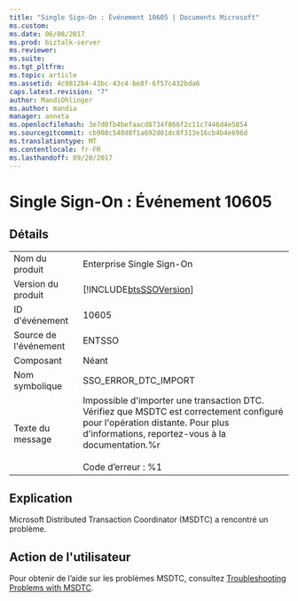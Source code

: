 ```yaml
---
title: "Single Sign-On : Événement 10605 | Documents Microsoft"
ms.custom: 
ms.date: 06/08/2017
ms.prod: biztalk-server
ms.reviewer: 
ms.suite: 
ms.tgt_pltfrm: 
ms.topic: article
ms.assetid: 4c9812b4-43bc-43c4-be8f-6f57c432bda6
caps.latest.revision: "7"
author: MandiOhlinger
ms.author: mandia
manager: anneta
ms.openlocfilehash: 3e7d0fb4befaacd8734f866f2c11c7446d4e5854
ms.sourcegitcommit: cb908c540d8f1a692d01dc8f313e16cb4b4e696d
ms.translationtype: MT
ms.contentlocale: fr-FR
ms.lasthandoff: 09/20/2017
---
```

# <a name="single-sign-on-event-10605"></a>Single Sign-On : Événement 10605
## <a name="details"></a>Détails  
  
|||  
|-|-|  
|Nom du produit|Enterprise Single Sign-On|  
|Version du produit|[!INCLUDE[btsSSOVersion](../includes/btsssoversion-md.md)]|  
|ID d'événement|10605|  
|Source de l'événement|ENTSSO|  
|Composant|Néant|  
|Nom symbolique|SSO_ERROR_DTC_IMPORT|  
|Texte du message|Impossible d'importer une transaction DTC. Vérifiez que MSDTC est correctement configuré pour l'opération distante. Pour plus d'informations, reportez-vous à la documentation.%r<br /><br /> Code d’erreur : %1|  
  
## <a name="explanation"></a>Explication  
 Microsoft Distributed Transaction Coordinator (MSDTC) a rencontré un problème.  
  
## <a name="user-action"></a>Action de l'utilisateur  
 Pour obtenir de l’aide sur les problèmes MSDTC, consultez [Troubleshooting Problems with MSDTC](../core/troubleshooting-problems-with-msdtc.md).